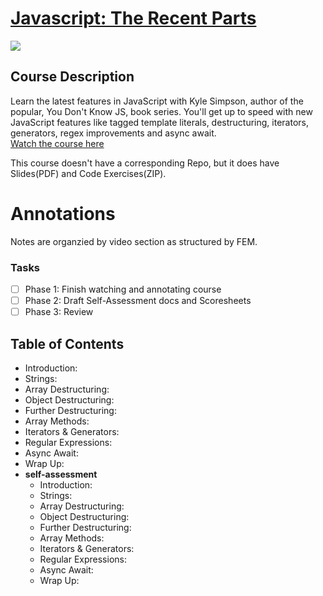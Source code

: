 # [Javascript: The Recent Parts](https://frontendmasters.com/courses/js-recent-parts/)
![](https://user-images.githubusercontent.com/5563119/63790296-d5994580-c8ad-11e9-97a5-379e6a4959a6.png)

## Course Description
Learn the latest features in JavaScript with Kyle Simpson, author of the popular, You Don't Know JS, book series. You'll get up to speed with new JavaScript features like tagged template literals, destructuring, iterators, generators, regex improvements and async await.   
[Watch the course here](https://frontendmasters.com/courses/js-recent-parts/)

This course doesn't have a corresponding Repo, but it does have Slides(PDF) and Code Exercises(ZIP).

# Annotations 
Notes are organzied by video section as structured by FEM. 

### Tasks
- [ ] Phase 1: Finish watching and annotating course
- [ ] Phase 2: Draft Self-Assessment docs and Scoresheets
- [ ] Phase 3: Review 

## Table of Contents
- Introduction:
- Strings:
- Array Destructuring:
- Object Destructuring:
- Further Destructuring:
- Array Methods:
- Iterators & Generators:
- Regular Expressions:
- Async Await:
- Wrap Up:
- **self-assessment**
    - Introduction:
    - Strings:
    - Array Destructuring:
    - Object Destructuring:
    - Further Destructuring:
    - Array Methods:
    - Iterators & Generators:
    - Regular Expressions:
    - Async Await:
    - Wrap Up: